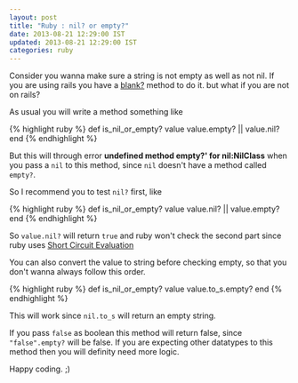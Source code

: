 ```yaml
---
layout: post
title: "Ruby : nil? or empty?"
date: 2013-08-21 12:29:00 IST
updated: 2013-08-21 12:29:00 IST
categories: ruby
---
```


Consider you wanna make sure a string is not empty as well as not nil.
If you are using rails you have a [blank?](http://api.rubyonrails.org/classes/Object.html#method-i-blank-3F) method to do it. but what if you are not on rails?

As usual you will write a method something like

{% highlight ruby %}
def is_nil_or_empty? value
value.empty? || value.nil?
end
{% endhighlight %}

But this will through error **undefined method empty?' for nil:NilClass** when you pass a `nil` to this method, since `nil` doesn't have a method called `empty?`.

So I recommend you to test `nil?` first, like

{% highlight ruby %}
def is_nil_or_empty? value
value.nil? || value.empty?
end
{% endhighlight %}

So `value.nil?` will return `true` and ruby won't check the second part since
ruby uses [Short Circuit Evaluation](http://blog.revathskumar.com/2013/05/short-circuit-evaluation-in-ruby.html)

You can also convert the value to string before checking empty, so that you don't wanna always follow this order.

{% highlight ruby %}
def is_nil_or_empty? value
value.to_s.empty?
end
{% endhighlight %}

This will work since `nil.to_s` will return an empty string.

If you pass `false` as boolean this method will return false, since `"false".empty?` will be false. If you are expecting other datatypes to this method then you will definity need more logic.

Happy coding. ;)

